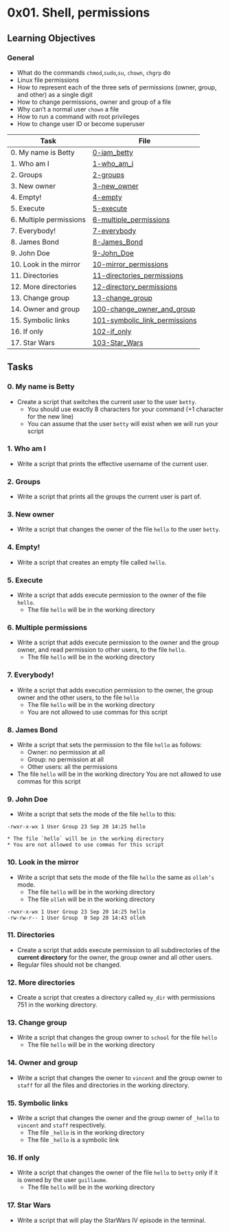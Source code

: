 # 0x01. Shell, permissions

## Learning Objectives

### General

- What do the commands `chmod`,`sudo`,`su`, `chown`, `chgrp` do
- Linux file permissions
- How to represent each of the three sets of permissions (owner, group, and other) as a single digit
- How to change permissions, owner and group of a file
- Why can’t a normal user `chown` a file
- How to run a command with root privileges
- How to change user ID or become superuser

| Task                    | File                                                             |
| ----------------------- | ---------------------------------------------------------------- |
| 0. My name is Betty     | [0-iam_betty](./0-iam_betty)                                     |
| 1. Who am I             | [1-who_am_i](./1-who_am_i)                                       |
| 2. Groups               | [2-groups](./2-groups)                                           |
| 3. New owner            | [3-new_owner ](./3-new_owner)                                    |
| 4. Empty!               | [4-empty](./4-empty)                                             |
| 5. Execute              | [5-execute](./5-execute)                                         |
| 6. Multiple permissions | [6-multiple_permissions](./6-multiple_permissions)               |
| 7. Everybody!           | [7-everybody](./7-everybody)                                     |
| 8. James Bond           | [8-James_Bond](./8-James_Bond)                                   |
| 9. John Doe             | [9-John_Doe](./9-John_Doe)                                       |
| 10. Look in the mirror  | [10-mirror_permissions](./10-mirror_permissions)                 |
| 11. Directories         | [11-directories_permissions](./11-directories_permissions)       |
| 12. More directories    | [12-directory_permissions](./12-directory_permissions)           |
| 13. Change group        | [13-change_group](./13-change_group)                             |
| 14. Owner and group     | [100-change_owner_and_group](./100-change_owner_and_group)       |
| 15. Symbolic links      | [101-symbolic_link_permissions](./101-symbolic_link_permissions) |
| 16. If only             | [102-if_only ](./102-if_only)                                    |
| 17. Star Wars           | [103-Star_Wars](./103-Star_Wars)                                 |

## Tasks

### 0. My name is Betty

- Create a script that switches the current user to the user `betty`.
  - You should use exactly 8 characters for your command (+1 character for the new line)
  - You can assume that the user `betty` will exist when we will run your script

### 1. Who am I

- Write a script that prints the effective username of the current user.

### 2. Groups

- Write a script that prints all the groups the current user is part of.

### 3. New owner

- Write a script that changes the owner of the file `hello` to the user `betty`.

### 4. Empty!

- Write a script that creates an empty file called `hello`.

### 5. Execute

- Write a script that adds execute permission to the owner of the file `hello`.
  - The file `hello` will be in the working directory

### 6. Multiple permissions

- Write a script that adds execute permission to the owner and the group owner, and read permission to other users, to the file `hello`.
  - The file `hello` will be in the working directory

### 7. Everybody!

- Write a script that adds execution permission to the owner, the group owner and the other users, to the file `hello`
  - The file `hello` will be in the working directory
  - You are not allowed to use commas for this script

### 8. James Bond

- Write a script that sets the permission to the file `hello` as follows:
  - Owner: no permission at all
  - Group: no permission at all
  - Other users: all the permissions
- The file `hello` will be in the working directory You are not allowed to use commas for this script

### 9. John Doe

- Write a script that sets the mode of the file `hello` to this:

```
-rwxr-x-wx 1 User Group 23 Sep 20 14:25 hello
```

    * The file `hello` will be in the working directory
    * You are not allowed to use commas for this script

### 10. Look in the mirror

- Write a script that sets the mode of the file `hello` the same as `olleh’s` mode.
  - The file `hello` will be in the working directory
  - The file `olleh` will be in the working directory

```
-rwxr-x-wx 1 User Group 23 Sep 20 14:25 hello
-rw-rw-r-- 1 User Group  0 Sep 20 14:43 olleh
```

### 11. Directories

- Create a script that adds execute permission to all subdirectories of the **current directory** for the owner, the group owner and all other users.
- Regular files should not be changed.

### 12. More directories

- Create a script that creates a directory called `my_dir` with permissions 751 in the working directory.

### 13. Change group

- Write a script that changes the group owner to `school` for the file `hello`
  - The file `hello` will be in the working directory

### 14. Owner and group

- Write a script that changes the owner to `vincent` and the group owner to `staff` for all the files and directories in the working directory.

### 15. Symbolic links

- Write a script that changes the owner and the group owner of `_hello` to `vincent` and `staff` respectively.
  - The file `_hello` is in the working directory
  - The file `_hello` is a symbolic link

### 16. If only

- Write a script that changes the owner of the file `hello` to `betty` only if it is owned by the user `guillaume`.
  - The file `hello` will be in the working directory

### 17. Star Wars

- Write a script that will play the StarWars IV episode in the terminal.
